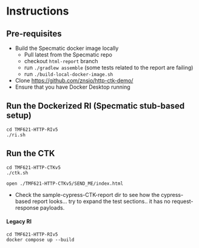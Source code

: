 # Instructions

## Pre-requisites

- Build the Specmatic docker image locally
  - Pull latest from the Specmatic repo
  - checkout `html-report` branch
  - run `./gradlew assemble` (some tests related to the report are failing)
  - run `./build-local-docker-image.sh`
- Clone https://github.com/znsio/http-ctk-demo/
- Ensure that you have Docker Desktop running


## Run the Dockerized RI (Specmatic stub-based setup)
```shell
cd TMF621-HTTP-RIv5
./ri.sh
```

## Run the CTK
```shell
cd TMF621-HTTP-CTKv5
./ctk.sh
```

```shell
open ./TMF621-HTTP-CTKv5/SEND_ME/index.html
```
- Check the sample-cypress-CTK-report dir to see how the cypress-based report looks... try to expand the test sections.. it has no request-response payloads.

#### Legacy RI
```shell
cd TMF621-HTTP-RIv5
docker compose up --build
```